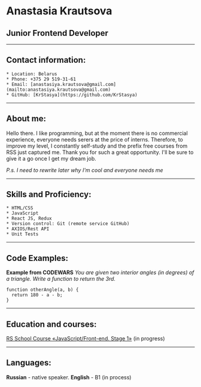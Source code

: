 # Anastasia Krautsova
## Junior Frontend Developer

**********************


## Contact information:
    * Location: Belarus
    * Phone: +375 29 519-31-61
    * Email: [anastasiya.krautsova@gmail.com](mailto:anastasiya.krautsova@gmail.com)
    * GitHub: [KrStasya](https://github.com/KrStasya)
***********************   
## About me:


Hello there. I like programming, but at the moment there is no commercial experience, everyone needs serers at the price of interns. Therefore, to improve my level, I constantly self-study and the prefix free courses from RSS just captured me. Thank you for such a great opportunity. I'll be sure to give it a go once I get my dream job.

_P.s. I need to rewrite later why I'm cool and everyone needs me_
*********************** 

## Skills and Proficiency:
    * HTML/CSS
    * JavaScript 
    * React JS, Redux 
    * Version control: Git (remote service GitHub)
    * AXIOS/Rest API
    * Unit Tests

***********************  

## Code Examples:

**Example from CODEWARS** _You are given two interior angles (in degrees) of a triangle._
_Write a function to return the 3rd._

```
function otherAngle(a, b) {
  return 180 - a - b;
}
```
*********************** 


## Education and courses:

[RS School Course «JavaScript/Front-end. Stage 1»](https://rs.school/) (in progress)

*********************** 

## Languages:

**Russian** - native speaker.
**English** - B1 (in process)



